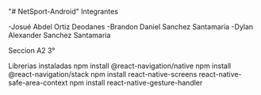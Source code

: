 "# NetSport-Android" 
Integrantes

-Josué Abdel Ortiz Deodanes
-Brandon Daniel Sanchez Santamaria
-Dylan Alexander Sanchez Santamaria

Seccion A2 3°


Librerias instaladas
npm install @react-navigation/native
npm install @react-navigation/stack
npm install react-native-screens react-native-safe-area-context
npm install react-native-gesture-handler
